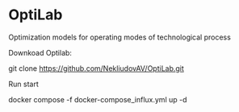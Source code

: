 # OptiLab
Optimization models for operating modes of technological process

Downkoad Optilab:

git clone https://github.com/NekliudovAV/OptiLab.git

Run start

docker compose -f docker-compose_influx.yml up -d
